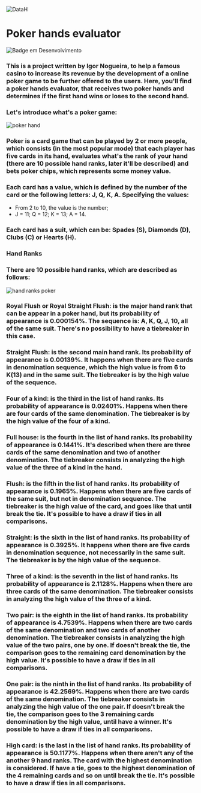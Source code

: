 ![DataH](https://user-images.githubusercontent.com/67437213/160717510-3a182d88-0908-4f5c-aae2-b5e52b2c879d.JPG)
<h1>Poker hands evaluator</h1>

![Badge em Desenvolvimento](http://img.shields.io/static/v1?label=STATUS&message=UNDER%20DEVELOPMENT&color=GREEN&style=for-the-badge)

### This is a project written by Igor Nogueira, to help a famous casino to increase its revenue by the development of a online poker game to be further offered to the users. Here, you'll find a poker hands evaluator, that receives two poker hands and determines if the first hand wins or loses to the second hand.

### Let's introduce what's a poker game:

![poker hand](https://user-images.githubusercontent.com/67437213/160718241-0023ae13-875e-4129-92b6-a10132238eff.JPG)

### Poker is a card game that can be played by 2 or more people, which consists (in the most popular mode) that each player has five cards in its hand, evaluates what's the rank of your hand (there are 10 possible hand ranks, later it'll be described) and bets poker chips, which represents some money value.

### Each card has a value, which is defined by the number of the card or the following letters: J, Q, K, A. Specifying the values:
+ From 2 to 10, the value is the number;
+ J = 11; Q = 12; K = 13; A = 14.

### Each card has a suit, which can be: Spades (S), Diamonds (D), Clubs (C) or Hearts (H).

### Hand Ranks

### There are 10 possible hand ranks, which are described as follows:

![hand ranks poker](https://user-images.githubusercontent.com/67437213/160733480-17037b8a-a481-4d9b-80e4-36299d285a2b.JPG)

### Royal Flush or Royal Straight Flush: is the major hand rank that can be appear in a poker hand, but its probability of appearance is 0.000154%. The sequence is: A, K, Q, J, 10, all of the same suit. There's no possibility to have a tiebreaker in this case.

### Straight Flush: is the second main hand rank. Its probability of appearance is 0.00139%. It happens when there are five cards in denomination sequence, which the high value is from 6 to K(13) and in the same suit. The tiebreaker is by the high value of the sequence.

### Four of a kind: is the third in the list of hand ranks. Its probability of appearance is 0.02401%. Happens when there are four cards of the same denomination. The tiebreaker is by the high value of the four of a kind.

### Full house: is the fourth in the list of hand ranks. Its probability of appearance is 0.1441%. It's described when there are three cards of the same denomination and two of another denomination. The tiebreaker consists in analyzing the high value of the three of a kind in the hand.

### Flush: is the fifth in the list of hand ranks. Its probability of appearance is 0.1965%. Happens when there are five cards of the same suit, but not in denomination sequence. The tiebreaker is the high value of the card, and goes like that until break the tie. It's possible to have a draw if ties in all comparisons.

### Straight: is the sixth in the list of hand ranks. Its probability of appearance is 0.3925%. It happens when there are five cards in denomination sequence, not necessarily in the same suit. The tiebreaker is by the high value of the sequence.

### Three of a kind: is the seventh in the list of hand ranks. Its probability of appearance is 2.1128%. Happens when there are three cards of the same denomination. The tiebreaker consists in analyzing the high value of the three of a kind.

### Two pair: is the eighth in the list of hand ranks. Its probability of appearance is 4.7539%. Happens when there are two cards of the same denomination and two cards of another denomination. The tiebreaker consists in analyzing the high value of the two pairs, one by one. If doesn't break the tie, the comparison goes to the remaining card denomination by the high value. It's possible to have a draw if ties in all comparisons.

### One pair: is the ninth in the list of hand ranks. Its probability of appearance is 42.2569%. Happens when there are two cards of the same denomination. The tiebreaker consists in analyzing the high value of the one pair. If doesn't break the tie, the comparison goes to the 3 remaining cards denomination by the high value, until have a winner. It's possible to have a draw if ties in all comparisons.

### High card: is the last in the list of hand ranks. Its probability of appearance is 50.1177%. Happens when there aren't any of the another 9 hand ranks. The card with the highest denomination is considered. If have a tie, goes to the highest denomination of the 4 remaining cards and so on until break the tie. It's possible to have a draw if ties in all comparisons.
